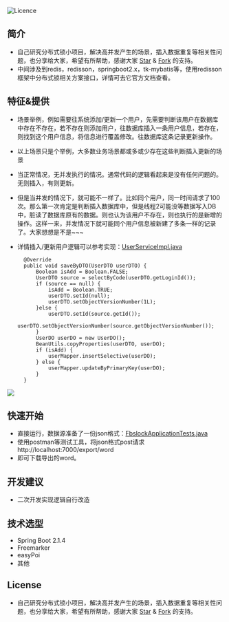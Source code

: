 ![Licence](https://img.shields.io/badge/licence-none-green.svg)
## 简介

- 自己研究分布式锁小项目，解决高并发产生的场景，插入数据重复等相关性问题，也分享给大家，希望有所帮助，感谢大家 [Star](https://github.com/youzhirong/fbsRedissonLock/stargazers) & [Fork](https://github.com/youzhirong/fbsRedissonLock/network/members) 的支持。
- 中间涉及到redis，redisson，springboot2.x，tk-mybatis等，使用redisson框架中分布式锁相关方案接口，详情可去它官方文档查看。

## 特征&提供
- 场景举例，例如需要往系统添加/更新一个用户，先需要判断该用户在数据库中存在不存在，若不存在则添加用户，往数据库插入一条用户信息，若存在，则找到这个用户信息，将信息进行覆盖修改。往数据库这条记录更新操作。
- 以上场景只是个举例，大多数业务场景都或多或少存在这些判断插入更新的场景
- 当正常情况，无并发执行的情况。通常代码的逻辑看起来是没有任何问题的。无则插入，有则更新。
- 但是当并发的情况下，就可能不一样了。比如同个用户，同一时间请求了100次。那么第一次肯定是判断插入数据库中，但是线程2可能没等数据写入DB中，脏读了数据库原有的数据。则也认为该用户不存在，则也执行的是新增的操作。这样一来，并发情况下就可能同个用户信息被新建了多条一样的记录了。大家想想是不是~~~
- 详情插入/更新用户逻辑可以参考实现：[UserServiceImpl.java](https://github.com/youzhirong/html2doc/blob/master/src/main/java/com/youzhirong/html2word/util/TableUtils.java)

		@Override
    	public void saveByDTO(UserDTO userDTO) {
			Boolean isAdd = Boolean.FALSE;
			UserDTO source = selectByCode(userDTO.getLoginId());
			if (source == null) {
				isAdd = Boolean.TRUE;
				userDTO.setId(null);
				userDTO.setObjectVersionNumber(1L);
			}else {
				userDTO.setId(source.getId());
				userDTO.setObjectVersionNumber(source.getObjectVersionNumber());
			}
			UserDO userDO = new UserDO();
			BeanUtils.copyProperties(userDTO, userDO);
			if (isAdd) {
				userMapper.insertSelective(userDO);
			} else {
				userMapper.updateByPrimaryKey(userDO);
			}
    	}
[![](https://www.mdeditor.com/images/logos/markdown.png)](https://www.mdeditor.com/images/logos/markdown.png "markdown")

## 快速开始
- 直接运行，数据源准备了一份json格式：[FbslockApplicationTests.java](https://github.com/youzhirong/html2doc/blob/master/src/main/resources/json/postTest.json)
- 使用postman等测试工具，将json格式post请求http://localhost:7000/export/word
- 即可下载导出的word。

## 开发建议
- 二次开发实现逻辑自行改造

## 技术选型
- Spring Boot 2.1.4
- Freemarker
- easyPoi
- 其他

## License
- 自己研究分布式锁小项目，解决高并发产生的场景，插入数据重复等相关性问题，也分享给大家，希望有所帮助，感谢大家 [Star](https://github.com/youzhirong/fbsRedissonLock/stargazers) & [Fork](https://github.com/youzhirong/fbsRedissonLock/network/members) 的支持。
